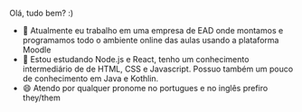 Olá, tudo bem? :)

- 🔭 Atualmente eu trabalho em uma empresa de EAD onde montamos e programamos todo o ambiente online das aulas usando a plataforma Moodle
- 🌱 Estou estudando Node.js e React, tenho um conhecimento intermediário de de HTML, CSS e Javascript. Possuo também um pouco de conhecimento em Java e Kothlin.
- 😄 Atendo por qualquer pronome no portugues e no inglês prefiro they/them

